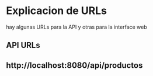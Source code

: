 # Explicacion de URLs

hay algunas URLs para la API y otras para la interface web

## API URLs 

## http://localhost:8080/api/productos
